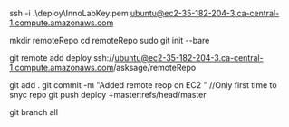 ssh -i .\deploy\InnoLabKey.pem ubuntu@ec2-35-182-204-3.ca-central-1.compute.amazonaws.com

mkdir remoteRepo
cd remoteRepo
sudo git init --bare


git remote add deploy ssh://ubuntu@ec2-35-182-204-3.ca-central-1.compute.amazonaws.com/asksage/remoteRepo

git add .
git commit -m "Added remote reop on EC2 "
//Only first time to snyc repo
git push deploy +master:refs/head/master

git branch all

